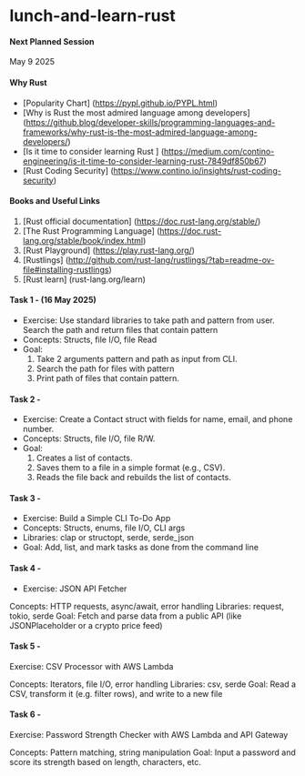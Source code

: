 # lunch-and-learn-rust

#### Next Planned Session 
May 9 2025

#### Why Rust
- [Popularity Chart] (https://pypl.github.io/PYPL.html)
- [Why is Rust the most admired language among developers] (https://github.blog/developer-skills/programming-languages-and-frameworks/why-rust-is-the-most-admired-language-among-developers/)
- [Is it time to consider learning Rust ] (https://medium.com/contino-engineering/is-it-time-to-consider-learning-rust-7849df850b67)
- [Rust Coding Security] (https://www.contino.io/insights/rust-coding-security)

#### Books and Useful Links
1. [Rust official documentation] (https://doc.rust-lang.org/stable/)
2. [The Rust Programming Language] (https://doc.rust-lang.org/stable/book/index.html)
3. [Rust Playground] (https://play.rust-lang.org/)
4. [Rustlings] (http://github.com/rust-lang/rustlings/?tab=readme-ov-file#installing-rustlings)
5. [Rust learn] (rust-lang.org/learn)

#### Task 1 -  (16 May 2025)
- Exercise: Use standard libraries to take path and pattern from user. Search the path and return files that contain pattern
- Concepts: Structs, file I/O, file Read
- Goal:
    1. Take 2 arguments pattern and path as input from CLI.
    2. Search the path for files with pattern
    3. Print path of files that contain pattern.

#### Task 2 -

- Exercise: Create a Contact struct with fields for name, email, and phone number.
- Concepts: Structs, file I/O, file R/W.
- Goal:
    1. Creates a list of contacts.
    2. Saves them to a file in a simple format (e.g., CSV).
    3. Reads the file back and rebuilds the list of contacts.

#### Task 3 - 

- Exercise: Build a Simple CLI To-Do App
- Concepts: Structs, enums, file I/O, CLI args
- Libraries: clap or structopt, serde, serde_json
- Goal: 
    Add, list, and mark tasks as done from the command line

#### Task 4 - 
- Exercise: JSON API Fetcher

Concepts: HTTP requests, async/await, error handling
Libraries: request, tokio, serde
Goal: 
Fetch and parse data from a public API (like JSONPlaceholder or a crypto price feed)

#### Task 5 - 

Exercise: CSV Processor with AWS Lambda

Concepts: Iterators, file I/O, error handling
Libraries: csv, serde
Goal: 
Read a CSV, transform it (e.g. filter rows), and write to a new file

#### Task 6 -

Exercise: Password Strength Checker with AWS Lambda and API Gateway

Concepts: Pattern matching, string manipulation
Goal: 
Input a password and score its strength based on length, characters, etc.